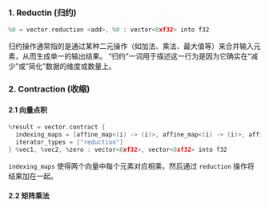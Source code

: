 ### 1. Reductin (归约)
```cpp
%0 = vector.reduction <add>, %0 : vector<8xf32> into f32
```
归约操作通常指的是通过某种二元操作（如加法、乘法、最大值等）来合并输入元素，从而生成单一的输出结果。
“归约”一词用于描述这一行为是因为它确实在“减少”或“简化”数据的维度或数量上。

### 2. Contraction (收缩)
#### 2.1 向量点积

```cpp
%result = vector.contract {
  indexing_maps = [affine_map<(i) -> (i)>, affine_map<(i) -> (i)>, affine_map<() -> ()>],
  iterator_types = ["reduction"]
} %vec1, %vec2, %zero : vector<8xf32>, vector<8xf32> into f32

```
`indexing_maps` 使得两个向量中每个元素对应相乘，然后通过 `reduction` 操作将结果加在一起。
#### 2.2 矩阵乘法
```cpp

```






